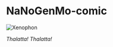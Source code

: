 # NaNoGenMo-comic

![Xenophon](https://upload.wikimedia.org/wikipedia/commons/4/4e/Xenophon_and_the_ten_thousand_hail_the_sea.jpg)

*Thalatta! Thalatta!*
